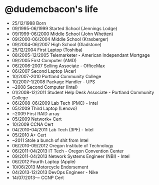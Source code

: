 @dudemcbacon's life
===============

- 25/12/1988 Born
- 09/1995-06/1999 Started School (Jennings Lodge)
- 09/1999-06/2000 Middle School (John Whetten)
- 09/2000-06/2004 Middle School (Kraxberger)
- 09/2004-06/2007 High School (Gladstone)
- 25/12/2004 First Laptop (Toshiba)
- 08/2005-12/2005  Telemarketer - American Independant Mortgage
- 09/2005 First Computer (AMD)
- 06/2006-2007 Selling Associate - OfficeMax
- 06/2007 Second Laptop (Acer) 
- 10/2007-2010 Portland Community College
- 10/2007-1/2008 Package Handler - UPS
- ~2008 Second Computer (Intel)
- 01/2008-12/2011 Student Help Desk Associate - Portland Community College
- 06/2008-06/2009 Lab Tech (PMC) - Intel
- 05/2009 Third Laptop (Lenovo)
- ~2009 First RAID array
- 05/2009 Network+ Cert
- 10/2009 CCNA Cert
- 04/2010-04/2011 Lab Tech (3PF) - Intel
- 05/2010 A+ Cert
- ~2011 Stole a bunch of shit from Intel
- 06/2010-09/2012 Oregon Institute of Technology
- 06/2011-04/2013 IT Tech - Oregon Convention Center
- 09/2011-04/2013 Network Systems Engineer (NBI) - Intel
- 06/2012 Fourth Laptop (Apple)
- 10/06/2013 Motorcycle Endorsement
- 04/2013-12/2013 DevOps Engineer - Nike
- 14/07/2013-~ CCNP Cert